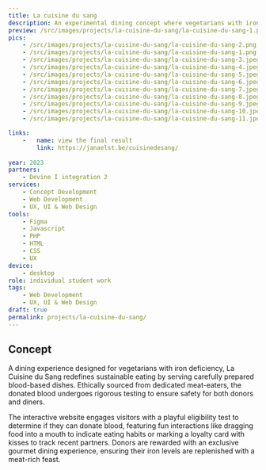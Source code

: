 ```yaml
---
title: La cuisine du sang
description: An experimental dining concept where vegetarians with iron deficiency enjoy carefully prepared blood-based dishes, ethically sourced from dedicated meat-eaters.
preview: /src/images/projects/la-cuisine-du-sang/la-cuisine-du-sang-1.png
pics:
    - /src/images/projects/la-cuisine-du-sang/la-cuisine-du-sang-2.png
    - /src/images/projects/la-cuisine-du-sang/la-cuisine-du-sang-1.png
    - /src/images/projects/la-cuisine-du-sang/la-cuisine-du-sang-3.jpeg
    - /src/images/projects/la-cuisine-du-sang/la-cuisine-du-sang-4.jpeg
    - /src/images/projects/la-cuisine-du-sang/la-cuisine-du-sang-5.jpeg
    - /src/images/projects/la-cuisine-du-sang/la-cuisine-du-sang-6.jpeg
    - /src/images/projects/la-cuisine-du-sang/la-cuisine-du-sang-7.jpeg
    - /src/images/projects/la-cuisine-du-sang/la-cuisine-du-sang-8.jpeg
    - /src/images/projects/la-cuisine-du-sang/la-cuisine-du-sang-9.jpeg
    - /src/images/projects/la-cuisine-du-sang/la-cuisine-du-sang-10.jpeg
    - /src/images/projects/la-cuisine-du-sang/la-cuisine-du-sang-11.jpeg

links:
    -   name: view the final result
        link: https://janaelst.be/cuisinedesang/
        
year: 2023
partners:
    - Devine I integration 2
services:
    - Concept Development
    - Web Development
    - UX, UI & Web Design
tools:
    - Figma
    - Javascript
    - PHP
    - HTML
    - CSS
    - UX
device:
    - desktop
role: individual student work
tags:
    - Web Development
    - UX, UI & Web Design
draft: true
permalink: projects/la-cuisine-du-sang/
---
```

## Concept
A dining experience designed for vegetarians with iron deficiency, La Cuisine du Sang redefines sustainable eating by serving carefully prepared blood-based dishes. Ethically sourced from dedicated meat-eaters, the donated blood undergoes rigorous testing to ensure safety for both donors and diners.

The interactive website engages visitors with a playful eligibility test to determine if they can donate blood, featuring fun interactions like dragging food into a mouth to indicate eating habits or marking a loyalty card with kisses to track recent partners. Donors are rewarded with an exclusive gourmet dining experience, ensuring their iron levels are replenished with a meat-rich feast.